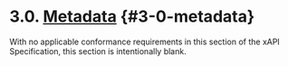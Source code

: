 # 3.0. [Metadata](https://github.com/adlnet/xAPI-Spec/blob/1.0.3/xAPI-Data.md#metadata) {#3-0-metadata}

With no applicable conformance requirements in this section of the xAPI Specification, this section is intentionally blank.